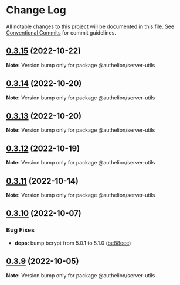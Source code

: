 # Change Log

All notable changes to this project will be documented in this file.
See [Conventional Commits](https://conventionalcommits.org) for commit guidelines.

## [0.3.15](https://github.com/Tada5hi/authelion/compare/@authelion/server-utils@0.3.14...@authelion/server-utils@0.3.15) (2022-10-22)

**Note:** Version bump only for package @authelion/server-utils





## [0.3.14](https://github.com/Tada5hi/authelion/compare/@authelion/server-utils@0.3.13...@authelion/server-utils@0.3.14) (2022-10-20)

**Note:** Version bump only for package @authelion/server-utils





## [0.3.13](https://github.com/Tada5hi/authelion/compare/@authelion/server-utils@0.3.12...@authelion/server-utils@0.3.13) (2022-10-20)

**Note:** Version bump only for package @authelion/server-utils





## [0.3.12](https://github.com/Tada5hi/authelion/compare/@authelion/server-utils@0.3.11...@authelion/server-utils@0.3.12) (2022-10-19)

**Note:** Version bump only for package @authelion/server-utils





## [0.3.11](https://github.com/Tada5hi/authelion/compare/@authelion/server-utils@0.3.10...@authelion/server-utils@0.3.11) (2022-10-14)

**Note:** Version bump only for package @authelion/server-utils





## [0.3.10](https://github.com/Tada5hi/authelion/compare/@authelion/server-utils@0.3.9...@authelion/server-utils@0.3.10) (2022-10-07)


### Bug Fixes

* **deps:** bump bcrypt from 5.0.1 to 5.1.0 ([be88eee](https://github.com/Tada5hi/authelion/commit/be88eee35a09780120df3870e40888ec608ba711))





## [0.3.9](https://github.com/Tada5hi/authelion/compare/@authelion/server-utils@0.3.8...@authelion/server-utils@0.3.9) (2022-10-05)

**Note:** Version bump only for package @authelion/server-utils
